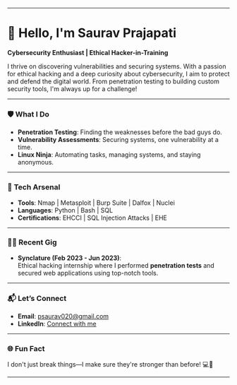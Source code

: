 
---

# 👋 Hello, I'm **Saurav Prajapati**  
**Cybersecurity Enthusiast | Ethical Hacker-in-Training**

I thrive on discovering vulnerabilities and securing systems. With a passion for ethical hacking and a deep curiosity about cybersecurity, I aim to protect and defend the digital world. From penetration testing to building custom security tools, I'm always up for a challenge!

---

### 🛡️ **What I Do**

- **Penetration Testing**: Finding the weaknesses before the bad guys do.
- **Vulnerability Assessments**: Securing systems, one vulnerability at a time.
- **Linux Ninja**: Automating tasks, managing systems, and staying anonymous.

---

### 🔧 **Tech Arsenal**

- **Tools**: Nmap | Metasploit | Burp Suite | Dalfox | Nuclei
- **Languages**: Python | Bash | SQL
- **Certifications**: EHCCI | SQL Injection Attacks | EHE

---

### 🧑‍💻 **Recent Gig**

- **Synclature (Feb 2023 - Jun 2023)**:  
  Ethical hacking internship where I performed **penetration tests** and secured web applications using top-notch tools.

---

### 📬 **Let’s Connect**

- **Email**: psaurav020@gmail.com  
- **LinkedIn**: [Connect with me](https://www.linkedin.com/in/saurav-prajapati-6a0539234/)

---

### 🌐 **Fun Fact**

I don't just break things—I make sure they're stronger than before! 💻🔐

---
